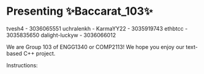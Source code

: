 # Presenting ✨Baccarat_103✨

tvesh4 - 3036065551
uchralenkh - 
KarmaYY22 - 3035919743
ethbtcc - 3035835650
dalight-luckyw - 3036066012

We are Group 103 of ENGG1340 or COMP2113! We hope you enjoy our text-based C++ project.

Instructions:
